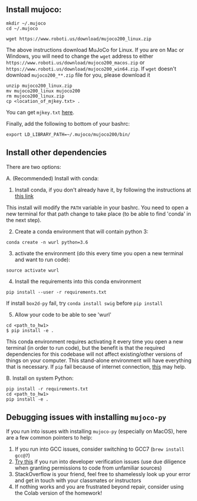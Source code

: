 ## Install mujoco:

```
mkdir ~/.mujoco
cd ~/.mujoco
```

```
wget https://www.roboti.us/download/mujoco200_linux.zip
```
The above instructions download MuJoCo for Linux. If you are on Mac or Windows, you will need to change the `wget` address to either 
`https://www.roboti.us/download/mujoco200_macos.zip` or `https://www.roboti.us/download/mujoco200_win64.zip`.
If `wget` doesn't download `mujoco200_**.zip` file for you, please download it 

```
unzip mujoco200_linux.zip
mv mujoco200_linux mujoco200
rm mujoco200_linux.zip
cp <location_of_mjkey.txt> .
```
You can get `mjkey.txt` [here](https://www.roboti.us/license.html).

Finally, add the following to bottom of your bashrc:
```
export LD_LIBRARY_PATH=~/.mujoco/mujoco200/bin/
```

## Install other dependencies


There are two options:

A. (Recommended) Install with conda:

1. Install conda, if you don't already have it, by following the instructions at [this link](https://docs.conda.io/projects/conda/en/latest/user-guide/install/)

This install will modify the `PATH` variable in your bashrc.
You need to open a new terminal for that path change to take place (to be able to find 'conda' in the next step).

2. Create a conda environment that will contain python 3:
```
conda create -n wurl python=3.6
```

3. activate the environment (do this every time you open a new terminal and want to run code):
```
source activate wurl
```

4. Install the requirements into this conda environment
```
pip install --user -r requirements.txt
```
If install `box2d-py` fail, try `conda install swig` before `pip install`

5. Allow your code to be able to see 'wurl'
```
cd <path_to_hw1>
$ pip install -e .
```

This conda environment requires activating it every time you open a new terminal (in order to run code), but the benefit is that the required dependencies for this codebase will not affect existing/other versions of things on your computer. This stand-alone environment will have everything that is necessary.
If `pip` fail because of internet connection, [this](https://zhuanlan.zhihu.com/p/109939711) may help.


B. Install on system Python:
```
pip install -r requirements.txt
cd <path_to_hw1>
pip install -e .
```


## Debugging issues with installing `mujoco-py`

If you run into issues with installing `mujoco-py` (especially on MacOS), here are a few common pointers to help:
  1. If you run into GCC issues, consider switching to GCC7 (`brew install gcc@7`)
  2. [Try this](https://github.com/hashicorp/terraform/issues/23033#issuecomment-543507812) if you run into developer verification issues (use due diligence when granting permissions to code from unfamiliar sources)
  3. StackOverflow is your friend, feel free to shamelessly look up your error and get in touch with your classmates or instructors
  4. If nothing works and you are frustrated beyond repair, consider using the Colab version of the homework!
